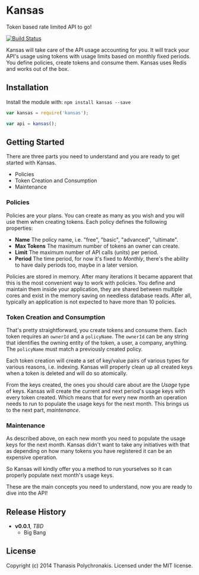 # Kansas 

Token based rate limited API to go!

[![Build Status](https://secure.travis-ci.org/thanpolas/kansas.png?branch=master)](http://travis-ci.org/thanpolas/kansas)

Kansas will take care of the API usage accounting for you. It will track your API's usage using tokens with usage limits based on monthly fixed periods. You define policies, create tokens and consume them. Kansas uses Redis and works out of the box.

## Installation

Install the module with: `npm install kansas --save`

```javascript
var kansas = require('kansas');

var api = kansas();
```

## Getting Started

There are three parts you need to understand and you are ready to get started with Kansas.

* Policies
* Token Creation and Consumption
* Maintenance

### Policies

Policies are your plans. You can create as many as you wish and you will use them when creating tokens. Each policy defines the following properties:

* **Name** The policy name, i.e. "free", "basic", "advanced", "ultimate".
* **Max Tokens** The maximum number of tokens an owner can create.
* **Limit** The maximum number of API calls (units) per period.
* **Period** The time period, for now it's fixed to *Monthly*, there's the ability to have daily periods too, maybe in a later version.

Policies are stored in memory. After many iterations it became apparent that this is the most convenient way to work with policies. You define and maintain them inside your application, they are shared between multiple cores and exist in the memory saving on needless database reads. After all, typically an application is not expected to have more than 10 policies.

### Token Creation and Consumption

That's pretty straightforward, you create tokens and consume them. Each token requires an `ownerId` and a `policyName`. The `ownerId` can be any string that identifies the owning entity of the token, a user, a company, anything. The `policyName` must match a previously created policy.

Each token creation will create a set of key/value pairs of various types for various reasons, i.e. indexing. Kansas will properly clean up all created keys when a token is deleted and will do so atomically.

From the keys created, the ones you should care about are the *Usage* type of keys. Kansas will create the current and next period's usage keys with every token created. Which means that for every new month an operation needs to run to populate the usage keys for the next month. This brings us to the next part, *maintenance*.

### Maintenance

As described above, on each new month you need to populate the usage keys for the next month. Kansas didn't want to take any initiatives with that as depending on how many tokens you have registered it can be an expensive operation.

So Kansas will kindly offer you a method to run yourselves so it can properly populate next month's usage keys.

These are the main concepts you need to understand, now you are ready to dive into the API!


## Release History
- **v0.0.1**, *TBD*
    - Big Bang
    
## License
Copyright (c) 2014 Thanasis Polychronakis. Licensed under the MIT license.
